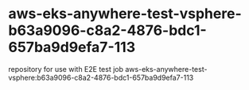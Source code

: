 # aws-eks-anywhere-test-vsphere-b63a9096-c8a2-4876-bdc1-657ba9d9efa7-113
repository for use with E2E test job aws-eks-anywhere-test-vsphere:b63a9096-c8a2-4876-bdc1-657ba9d9efa7-113
